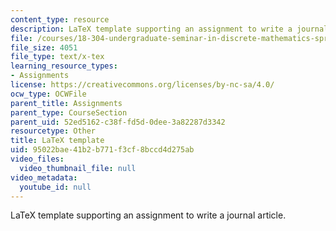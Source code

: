 ```yaml
---
content_type: resource
description: LaTeX template supporting an assignment to write a journal article.
file: /courses/18-304-undergraduate-seminar-in-discrete-mathematics-spring-2015/95022bae41b2b771f3cf8bccd4d275ab_template.tex
file_size: 4051
file_type: text/x-tex
learning_resource_types:
- Assignments
license: https://creativecommons.org/licenses/by-nc-sa/4.0/
ocw_type: OCWFile
parent_title: Assignments
parent_type: CourseSection
parent_uid: 52ed5162-c38f-fd5d-0dee-3a82287d3342
resourcetype: Other
title: LaTeX template
uid: 95022bae-41b2-b771-f3cf-8bccd4d275ab
video_files:
  video_thumbnail_file: null
video_metadata:
  youtube_id: null
---
```

LaTeX template supporting an assignment to write a journal article.